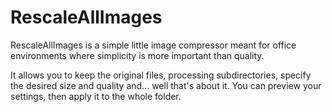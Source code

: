 # RescaleAllImages

RescaleAllImages is a simple little image compressor meant for office environments where simplicity is more important than quality.

It allows you to keep the original files, processing subdirectories, specify the desired size and quality and... well that's about it. You can preview your settings, then apply it to the whole folder.